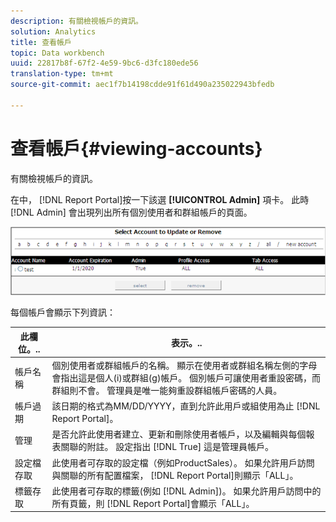 ```yaml
---
description: 有關檢視帳戶的資訊。
solution: Analytics
title: 查看帳戶
topic: Data workbench
uuid: 22817b8f-67f2-4e59-9bc6-d3fc180ede56
translation-type: tm+mt
source-git-commit: aec1f7b14198cdde91f61d490a235022943bfedb

---
```



# 查看帳戶{#viewing-accounts}

有關檢視帳戶的資訊。

在中， [!DNL Report Portal]按一下該選 **[!UICONTROL Admin]** 項卡。 此時 [!DNL Admin] 會出現列出所有個別使用者和群組帳戶的頁面。

![](assets/report_admintag.png)

每個帳戶會顯示下列資訊：

| 此欄位。.. | 表示。.. |
|---|---|
| 帳戶名稱 | 個別使用者或群組帳戶的名稱。 顯示在使用者或群組名稱左側的字母會指出這是個人(i)或群組(g)帳戶。 個別帳戶可讓使用者重設密碼，而群組則不會。 管理員是唯一能夠重設群組帳戶密碼的人員。 |
| 帳戶過期 | 該日期的格式為MM/DD/YYYY，直到允許此用戶或組使用為止 [!DNL Report Portal]。 |
| 管理 | 是否允許此使用者建立、更新和刪除使用者帳戶，以及編輯與每個報表關聯的附註。 設定指出 [!DNL True] 這是管理員帳戶。 |
| 設定檔存取 | 此使用者可存取的設定檔（例如ProductSales）。 如果允許用戶訪問與關聯的所有配置檔案， [!DNL Report Portal]則顯示「ALL」。 |
| 標籤存取 | 此使用者可存取的標籤(例如 [!DNL Admin])。 如果允許用戶訪問中的所有頁籤，則 [!DNL Report Portal]會顯示「ALL」。 |

